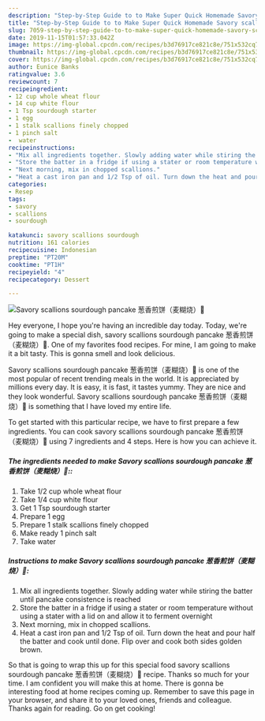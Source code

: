 ```yaml
---
description: "Step-by-Step Guide to to Make Super Quick Homemade Savory scallions sourdough pancake 葱香煎饼（麦糊烧）🥞"
title: "Step-by-Step Guide to to Make Super Quick Homemade Savory scallions sourdough pancake 葱香煎饼（麦糊烧）🥞"
slug: 7059-step-by-step-guide-to-to-make-super-quick-homemade-savory-scallions-sourdough-pancake
date: 2019-11-15T01:57:33.042Z
image: https://img-global.cpcdn.com/recipes/b3d76917ce821c8e/751x532cq70/savory-scallions-sourdough-pancake-葱香煎饼麦糊烧🥞-recipe-main-photo.jpg
thumbnail: https://img-global.cpcdn.com/recipes/b3d76917ce821c8e/751x532cq70/savory-scallions-sourdough-pancake-葱香煎饼麦糊烧🥞-recipe-main-photo.jpg
cover: https://img-global.cpcdn.com/recipes/b3d76917ce821c8e/751x532cq70/savory-scallions-sourdough-pancake-葱香煎饼麦糊烧🥞-recipe-main-photo.jpg
author: Eunice Banks
ratingvalue: 3.6
reviewcount: 7
recipeingredient:
- 12 cup whole wheat flour
- 14 cup white flour
- 1 Tsp sourdough starter
- 1 egg
- 1 stalk scallions finely chopped
- 1 pinch salt
-  water
recipeinstructions:
- "Mix all ingredients together. Slowly adding water while stiring the batter until pancake consistence is reached"
- "Store the batter in a fridge if using a stater or room temperature without using a stater with a lid on and allow it to ferment overnight"
- "Next morning, mix in chopped scallions."
- "Heat a cast iron pan and 1/2 Tsp of oil. Turn down the heat and pour half the batter and cook until done. Flip over and cook both sides golden brown."
categories:
- Resep
tags:
- savory
- scallions
- sourdough

katakunci: savory scallions sourdough
nutrition: 161 calories
recipecuisine: Indonesian
preptime: "PT20M"
cooktime: "PT1H"
recipeyield: "4"
recipecategory: Dessert

---
```



![Savory scallions sourdough pancake 葱香煎饼（麦糊烧）🥞](https://img-global.cpcdn.com/recipes/b3d76917ce821c8e/751x532cq70/savory-scallions-sourdough-pancake-葱香煎饼麦糊烧🥞-recipe-main-photo.jpg)

Hey everyone, I hope you're having an incredible day today. Today, we're going to make a special dish, savory scallions sourdough pancake 葱香煎饼（麦糊烧）🥞. One of my favorites food recipes. For mine, I am going to make it a bit tasty. This is gonna smell and look delicious.



Savory scallions sourdough pancake 葱香煎饼（麦糊烧）🥞 is one of the most popular of recent trending meals in the world. It is appreciated by millions every day. It is easy, it is fast, it tastes yummy. They are nice and they look wonderful. Savory scallions sourdough pancake 葱香煎饼（麦糊烧）🥞 is something that I have loved my entire life.


To get started with this particular recipe, we have to first prepare a few ingredients. You can cook savory scallions sourdough pancake 葱香煎饼（麦糊烧）🥞 using 7 ingredients and 4 steps. Here is how you can achieve it.

##### The ingredients needed to make Savory scallions sourdough pancake 葱香煎饼（麦糊烧）🥞::

1. Take 1/2 cup whole wheat flour
1. Take 1/4 cup white flour
1. Get 1 Tsp sourdough starter
1. Prepare 1 egg
1. Prepare 1 stalk scallions finely chopped
1. Make ready 1 pinch salt
1. Take  water




##### Instructions to make Savory scallions sourdough pancake 葱香煎饼（麦糊烧）🥞:

1. Mix all ingredients together. Slowly adding water while stiring the batter until pancake consistence is reached
1. Store the batter in a fridge if using a stater or room temperature without using a stater with a lid on and allow it to ferment overnight
1. Next morning, mix in chopped scallions.
1. Heat a cast iron pan and 1/2 Tsp of oil. Turn down the heat and pour half the batter and cook until done. Flip over and cook both sides golden brown.




So that is going to wrap this up for this special food savory scallions sourdough pancake 葱香煎饼（麦糊烧）🥞 recipe. Thanks so much for your time. I am confident you will make this at home. There is gonna be interesting food at home recipes coming up. Remember to save this page in your browser, and share it to your loved ones, friends and colleague. Thanks again for reading. Go on get cooking!
